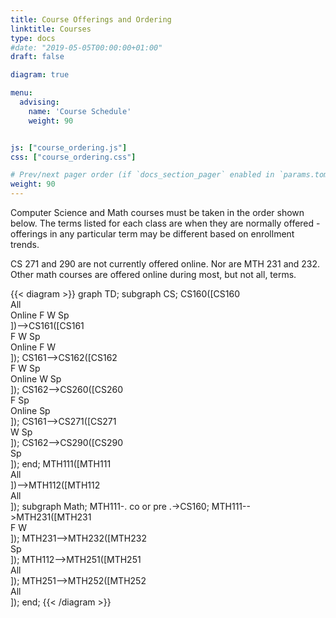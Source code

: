 ```yaml
---
title: Course Offerings and Ordering
linktitle: Courses
type: docs
#date: "2019-05-05T00:00:00+01:00"
draft: false

diagram: true

menu:
  advising:
    name: 'Course Schedule'
    weight: 90


js: ["course_ordering.js"]
css: ["course_ordering.css"]

# Prev/next pager order (if `docs_section_pager` enabled in `params.toml`)
weight: 90
---
```


Computer Science and Math courses must be taken in the order shown below. The terms listed for
each class are when they are normally offered - offerings in any particular term may be different
based on enrollment trends.

CS 271 and 290 are not currently offered online. Nor are MTH 231 and 232. Other math courses are
offered online during most, but not all, terms.

<div class="d-none d-lg-block">
{{< diagram >}}
graph TD;
  subgraph CS;
  CS160([CS160<div class=&quot;terms&quot;>All<br>Online F W Sp</div>])-->CS161([CS161<div class=&quot;terms&quot;>F W Sp<br>Online F W</div>]);
  CS161-->CS162([CS162<div class=&quot;terms&quot;>F W Sp<br>Online W Sp</div>]);
  CS162-->CS260([CS260<div class=&quot;terms&quot;>F Sp<br>Online Sp</div>]);
  CS161-->CS271([CS271<div class=&quot;terms&quot;>W Sp</div>]);
  CS162-->CS290([CS290<div class=&quot;terms&quot;>Sp</div>]);
  end;
  MTH111([MTH111<div class=&quot;terms&quot;>All</div>])-->MTH112([MTH112<div class=&quot;terms&quot;>All</div>]);
  subgraph Math;
  MTH111-. co or pre .->CS160;
  MTH111-->MTH231([MTH231<div class=&quot;terms&quot;>F W</div>]);
  MTH231-->MTH232([MTH232<div class=&quot;terms&quot;>Sp</div>]);
  MTH112-->MTH251([MTH251<div class=&quot;terms&quot;>All</div>]);
  MTH251-->MTH252([MTH252<div class=&quot;terms&quot;>All</div>]);
  end;
{{< /diagram >}}
</div>
